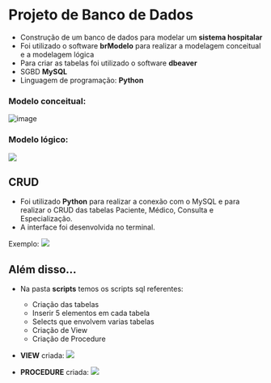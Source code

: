 # Projeto de Banco de Dados
- Construção de um banco de dados para modelar um **sistema hospitalar**
- Foi utilizado o software **brModelo** para realizar a modelagem conceitual e a modelagem lógica
- Para criar as tabelas foi utilizado o software **dbeaver**
- SGBD **MySQL**
- Linguagem de programação: **Python**

### Modelo conceitual:
![image](https://user-images.githubusercontent.com/99030229/217906688-30e9b17e-cd52-48e2-9e92-61262baa4471.png)


### Modelo lógico:
![](@attachment/Clipboard_2023-02-09-15-23-06.png)


## CRUD
- Foi utilizado **Python** para realizar a conexão com o MySQL e para realizar o CRUD das tabelas Paciente, Médico, Consulta e Especialização.
- A interface foi desenvolvida no terminal.

Exemplo:
![](@attachment/Clipboard_2023-02-09-15-27-44.png)


## Além disso...
- Na pasta **scripts** temos os scripts sql referentes:
  - Criação das tabelas
  - Inserir 5 elementos em cada tabela
  - Selects que envolvem varias tabelas
  - Criação de View 
  - Criação de Procedure


- **VIEW** criada:
![](@attachment/Clipboard_2023-02-09-15-30-39.png)

- **PROCEDURE** criada:
![](@attachment/Clipboard_2023-02-09-15-31-00.png)
